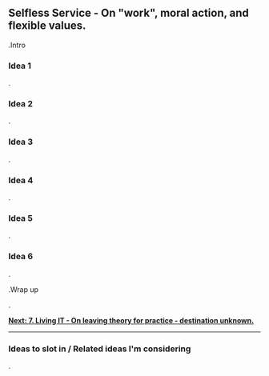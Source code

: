 ## Selfless Service - On "work", moral action, and flexible values.

.Intro

### Idea 1

.

### Idea 2

.

### Idea 3

.

### Idea 4

.

### Idea 5

.

### Idea 6

.

.Wrap up

.

[**Next: 7. Living IT - On leaving theory for practice - destination unknown.**](https://skillofliving.com/7)


****

### Ideas to slot in / Related ideas I'm considering

.




